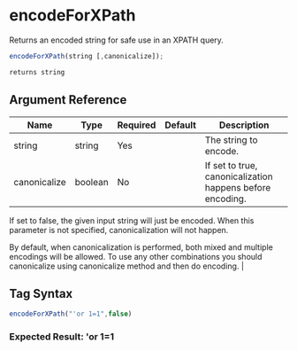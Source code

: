# encodeForXPath

Returns an encoded string for safe use in an XPATH query.

```javascript
encodeForXPath(string [,canonicalize]);
```

```javascript
returns string
```

## Argument Reference

| Name | Type | Required | Default | Description |
| --- | --- | --- | --- | --- |
| string | string | Yes |  | The string to encode. |
| canonicalize | boolean | No |  | If set to true, canonicalization happens before encoding.
If set to false, the given input string will just be encoded. 
When this parameter is not specified, canonicalization will not happen.

By default, when canonicalization is performed, both mixed and multiple encodings will be allowed. To use any other combinations you should canonicalize using canonicalize method and then do encoding. |

## Tag Syntax

```javascript
encodeForXPath("'or 1=1",false)
```

### Expected Result: &#x27;or 1&#x3d;1
